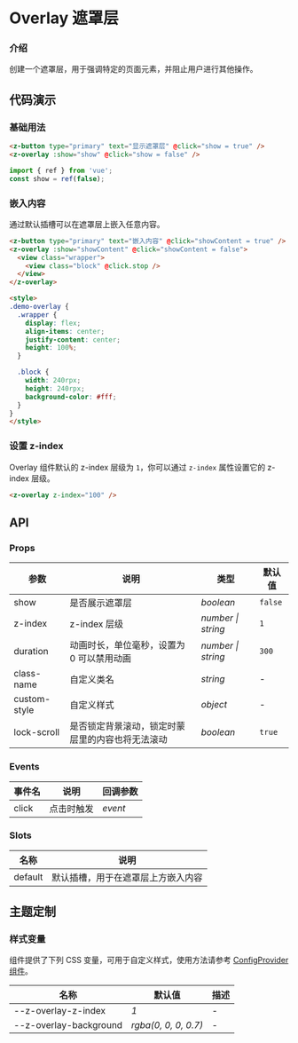 # Overlay 遮罩层

### 介绍

创建一个遮罩层，用于强调特定的页面元素，并阻止用户进行其他操作。

## 代码演示

### 基础用法

```html
<z-button type="primary" text="显示遮罩层" @click="show = true" />
<z-overlay :show="show" @click="show = false" />
```

```js
import { ref } from 'vue';
const show = ref(false);
```

### 嵌入内容

通过默认插槽可以在遮罩层上嵌入任意内容。

```html
<z-button type="primary" text="嵌入内容" @click="showContent = true" />
<z-overlay :show="showContent" @click="showContent = false">
  <view class="wrapper">
    <view class="block" @click.stop />
  </view>
</z-overlay>

<style>
.demo-overlay {
  .wrapper {
    display: flex;
    align-items: center;
    justify-content: center;
    height: 100%;
  }

  .block {
    width: 240rpx;
    height: 240rpx;
    background-color: #fff;
  }
}
</style>
```

### 设置 z-index

Overlay 组件默认的 z-index 层级为 `1`，你可以通过 `z-index` 属性设置它的 z-index 层级。

```html
<z-overlay z-index="100" />
```

## API

### Props

| 参数 | 说明 | 类型 | 默认值 |
| --- | --- | --- | --- |
| show | 是否展示遮罩层 | _boolean_ | `false` |
| z-index | z-index 层级 | _number \| string_ | `1` |
| duration | 动画时长，单位毫秒，设置为 0 可以禁用动画 | _number \| string_ | `300` |
| class-name | 自定义类名 | _string_ | - |
| custom-style | 自定义样式 | _object_ | - |
| lock-scroll | 是否锁定背景滚动，锁定时蒙层里的内容也将无法滚动 | _boolean_ | `true` |

### Events

| 事件名 | 说明       | 回调参数            |
| ------ | ---------- | ------------------- |
| click  | 点击时触发 | _event_ |

### Slots

| 名称    | 说明                               |
| ------- | ---------------------------------- |
| default | 默认插槽，用于在遮罩层上方嵌入内容 |

## 主题定制

### 样式变量

组件提供了下列 CSS 变量，可用于自定义样式，使用方法请参考 [ConfigProvider 组件](/config-provider)。

| 名称                     | 默认值               | 描述 |
| ------------------------ | -------------------- | ---- |
| --z-overlay-z-index    | _1_                  | -    |
| --z-overlay-background | _rgba(0, 0, 0, 0.7)_ | -    |
